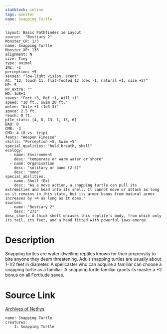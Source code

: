 ```yaml
---
statblock: inline
tags: monster
name: Snapping Turtle
---
```

```statblock
layout: Basic Pathfinder 1e Layout
source:  "Bestiary 2"
Monster_CR: 1/3
name: Snapping Turtle
Monster_XP: 135
alignment: N
size: Tiny
type: animal
INI: -1
perception: +5
senses: "low-light vision, scent"
AC: "12, touch 11, flat-footed 12 (dex -1, natural +1, size +2)"
HP: 5
HP_extra: ""
HD: 1d8+1
saves: "Fort +3, Ref +1, Will +1"
speed: "10 ft., swim 20 ft."
melee: "bite +1 (1d3-3)"
space: 2.5 ft.
reach: 0 ft.
pf1e_stats: [4, 8, 13, 1, 13, 6]
BAB: 0
CMB: -3
CMD: 4 (8 vs. trip)
feats: "Weapon Finesse"
skills: "Perception +5, Swim +5"
special_qualities: "hold breath, shell"
ecology:
  - name: Environment
    desc: "temperate or warm water or shore"
  - name: Organisation
    desc: "solitary or band (2-5)"
    desc: "none"
special_abilities:
  - name: Shell (Ex)
    desc: "As a move action, a snapping turtle can pull its extremities and head into its shell. It cannot move or attack as long as it remains in this state, but its armor bonus from natural armor increases by +4 as long as it does."
sources:
  - name: "Bestiary 2"
    desc: "273"
desc_short: A thick shell encases this reptile’s body, from which only its tail, its feet, and a head fitted with powerful jaws emerge.
```
# Description
Snapping turtles are water-dwelling reptiles known for their propensity to bite anyone they deem threatening. Adult snapping turtles are usually about 1-1/2 feet in diameter. A spellcaster who can acquire a familiar can choose a snapping turtle as a familiar. A snapping turtle familiar grants its master  a +2 bonus on all Fortitude saves.
# Source Link
[Archives of Nethys](https://aonprd.com/MonsterDisplay.aspx?ItemName=Snapping%20Turtle)
```encounter-table
name: Snapping Turtle
creatures:
  - 1: Snapping Turtle
```
